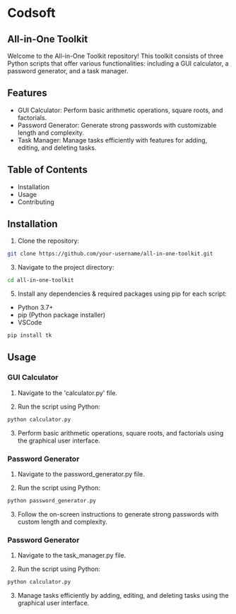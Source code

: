 # Codsoft
## All-in-One Toolkit

Welcome to the All-in-One Toolkit repository! This toolkit consists of three Python scripts that offer various functionalities: including a GUI calculator, a password generator, and a task manager.

## Features 

- GUI Calculator: Perform basic arithmetic operations, square roots, and factorials.
- Password Generator: Generate strong passwords with customizable length and complexity.
- Task Manager: Manage tasks efficiently with features for adding, editing, and deleting tasks.
  
## Table of Contents

- Installation
- Usage
- Contributing

## Installation

1) Clone the repository:

```bash
git clone https://github.com/your-username/all-in-one-toolkit.git
```

3) Navigate to the project directory:

```bash
cd all-in-one-toolkit
```

5) Install any dependencies & required packages using pip for each script:

- Python 3.7+
- pip (Python package installer)
- VSCode 

```bash
pip install tk
```

## Usage

### GUI Calculator

1) Navigate to the 'calculator.py' file.

2) Run the script using Python:

```bash
python calculator.py
```
3) Perform basic arithmetic operations, square roots, and factorials using the graphical user interface.


### Password Generator

1) Navigate to the password_generator.py file.

2) Run the script using Python:

```bash
python password_generator.py
```
3) Follow the on-screen instructions to generate strong passwords with custom length and complexity.

### Password Generator

1) Navigate to the task_manager.py file.

2) Run the script using Python:

```bash
python calculator.py
```
3) Manage tasks efficiently by adding, editing, and deleting tasks using the graphical user interface.


  
